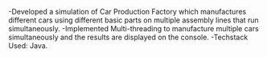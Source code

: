 -Developed a simulation of Car Production Factory which manufactures different cars using different basic parts on multiple assembly lines that run simultaneously. 
-Implemented Multi-threading to manufacture multiple cars simultaneously and the results are displayed on the console.
-Techstack Used: Java.
